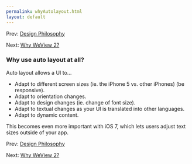 ```yaml
---
permalink: whyAutolayout.html
layout: default
---
```


Prev\: [Design Philosophy](designPhilosophy.html)

Next\: [Why WeView 2?](whyWeView2.html)

<!-- TEMPLATE START -->

### Why use auto layout at all?

Auto layout allows a UI to...

* Adapt to different screen sizes (ie. the iPhone 5 vs. other iPhones) (be responsive).
* Adapt to orientation changes.
* Adapt to design changes (ie. change of font size).
* Adapt to textual changes as your UI is translated into other languages.
* Adapt to dynamic content.

This becomes even more important with iOS 7, which lets users adjust text sizes outside of your app.

<!-- TEMPLATE END -->

Prev\: [Design Philosophy](designPhilosophy.html)

Next\: [Why WeView 2?](whyWeView2.html)